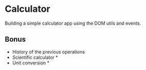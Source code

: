 # Calculator

Building a simple calculator app using the DOM utils and events.

## Bonus

* History of the previous operations
* Scientific calculator *
* Unit conversion *